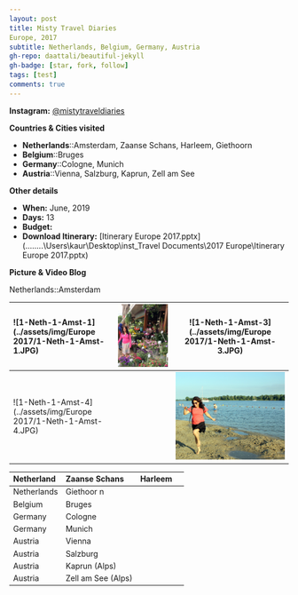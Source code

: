 ```yaml
---
layout: post
title: Misty Travel Diaries
Europe, 2017
subtitle: Netherlands, Belgium, Germany, Austria
gh-repo: daattali/beautiful-jekyll
gh-badge: [star, fork, follow]
tags: [test]
comments: true
---
```


**Instagram:** [@mistytraveldiaries](https://www.instagram.com/mistytraveldiaries/)



**Countries & Cities visited**

* **Netherlands**::Amsterdam, Zaanse Schans, Harleem, Giethoorn<br />
* **Belgium**::Bruges<br />
* **Germany**::Cologne, Munich<br />
* **Austria**::Vienna, Salzburg, Kaprun, Zell am See



**Other details**

* **When:** June, 2019
* **Days:** 13
* **Budget:** 
* **Download Itinerary:** [Itinerary Europe 2017.pptx](..\..\..\..\Users\kaur\Desktop\inst\_Travel Documents\2017 Europe\Itinerary Europe 2017.pptx) 



**Picture & Video Blog**

Netherlands::Amsterdam

| ![1-Neth-1-Amst-1](../assets/img/Europe 2017/1-Neth-1-Amst-1.JPG) | <img src="../assets/img/Europe 2017/1-Neth-1-Amst-2.JPG" alt="1-Neth-1-Amst-2" style="zoom:150%;" /> | ![1-Neth-1-Amst-3](../assets/img/Europe 2017/1-Neth-1-Amst-3.JPG) |
| :------ |:--- | ------- |
| ![1-Neth-1-Amst-4](../assets/img/Europe 2017/1-Neth-1-Amst-4.JPG) |                                                              | <img src="../assets/img/Europe 2017/1-Neth-1-Amst-5.JPG" alt="1-Neth-1-Amst-5" style="zoom:80%;" /> |







| **Netherland** | Zaanse Schans      | Harleem |      |
| :------------- | :----------------- | ------- | ---- |
| Netherlands    | Giethoor  n        |         |      |
| Belgium        | Bruges             |         |      |
| Germany        | Cologne            |         |      |
| Germany        | Munich             |         |      |
| Austria        | Vienna             |         |      |
| Austria        | Salzburg           |         |      |
| Austria        | Kaprun (Alps)      |         |      |
| Austria        | Zell am See (Alps) |         |      |



